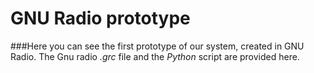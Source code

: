 # GNU Radio prototype
###Here you can see the first prototype of our system, created in GNU Radio. The Gnu radio _.grc_ file and the _Python_ script are provided here.
